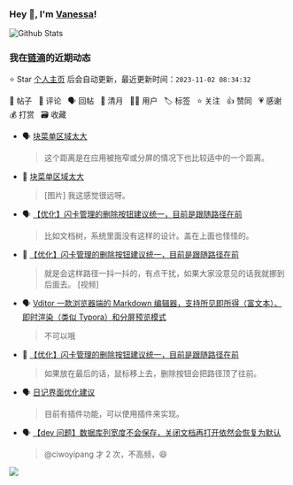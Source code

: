 ### Hey 👋, I'm [Vanessa](http://vanessa.b3log.org/)!

![Github Stats](https://github-readme-stats.vercel.app/api?username=Vanessa219&show_icons=true)

<!--events start -->

### 我在[链滴](https://ld246.com)的近期动态

⭐️ Star [个人主页](https://github.com/Vanessa219/Vanessa219) 后会自动更新，最近更新时间：`2023-11-02 08:34:32`

📝 帖子 &nbsp; 💬 评论 &nbsp; 🗣 回帖 &nbsp; 🌙 清月 &nbsp; 👨‍💻 用户 &nbsp; 🏷️ 标签 &nbsp; ⭐️ 关注 &nbsp; 👍 赞同 &nbsp; 💗 感谢 &nbsp; 💰 打赏 &nbsp; 🗃 收藏

* 🗣 [块菜单区域太大](https://ld246.com/article/1698742398737/comment/1698756078451#comments)

  > 这个距离是在应用被拖窄或分屏的情况下也比较适中的一个距离。
* 💬 [块菜单区域太大](https://ld246.com/article/1698742398737/comment/1698752516585#comments)

  > [图片] 我这感觉很远呀。
* 🗣 [【优化】闪卡管理的删除按钮建议统一，目前是跟随路径在前](https://ld246.com/article/1698651729093/comment/1698743117968#comments)

  > 比如文档树，系统里面没有这样的设计。盖在上面也怪怪的。
* 💬 [【优化】闪卡管理的删除按钮建议统一，目前是跟随路径在前](https://ld246.com/article/1698651729093/comment/1698741724026#comments)

  > 就是会这样路径一抖一抖的，有点干扰，如果大家没意见的话我就挪到后面去。 [视频]
* 🗣 [Vditor 一款浏览器端的 Markdown 编辑器，支持所见即所得（富文本）、即时渲染（类似 Typora）和分屏预览模式](https://ld246.com/article/1549638745630/comment/1698736760833#comments)

  > 不可以哦
* 💬 [【优化】闪卡管理的删除按钮建议统一，目前是跟随路径在前](https://ld246.com/article/1698651729093/comment/1698654090650#comments)

  > 如果放在最后的话，鼠标移上去，删除按钮会把路径顶了往前。
* 🗣 [日记界面优化建议](https://ld246.com/article/1666247459669/comment/1698645484948#comments)

  > 目前有插件功能，可以使用插件来实现。
* 🗣 [【dev 问题】数据库列宽度不会保存，关闭文档再打开依然会恢复为默认](https://ld246.com/article/1698591240662/comment/1698625235510#comments)

  > @ciwoyipang 才 2 次，不高频，😄


<!--events end -->

<a title="Hits" target="_blank" href="https://github.com/Vanessa219/Vanessa219"><img src="https://hits.b3log.org/Vanessa219/Vanessa219.svg"></a>
